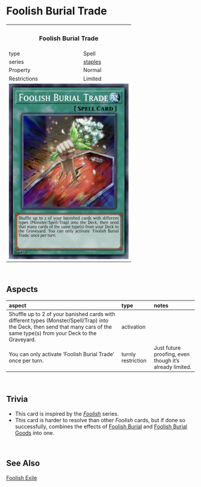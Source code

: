 # Foolish Burial Trade

<table>
  <tr>
    <th colspan="2"> <h3> Foolish Burial Trade </h3> </th>
  </tr>
  <tr>
    <td> type </td>
    <td> Spell </td>
  </tr>
  <tr>
    <td> series </td>
    <td> <a href="../../../archetypes/staples.md">staples</a> </td>
  </tr>
  <tr>
    <td> Property </td>
    <td> Normal </td>
  </tr>
  <tr>
    <td> Restrictions </td>
    <td> Limited </td>
  </tr>
  <tr>
    <td colspan="2"> <img src="../../../.assets/cards/spells/Foolish Burial Trade.png" width="320px"> </td>
  </tr>
</table>


<br>


## Aspects

| aspect | type | notes |
| :----- | :--- | :---- |
| Shuffle up to 2 of your banished cards with different types (Monster/Spell/Trap) into the Deck, then send that many cars of the same type(s) from your Deck to the Graveyard. | activation | |
| You can only activate ‘Foolish Burial Trade’ once per turn. | turnly restriction | Just future proofing, even though it’s already limited. |


<br>


## Trivia

- This card is inspired by the [*Foolish*](https://yugipedia.com/wiki/Foolish) series.
- This card is harder to resolve than other *Foolish* cards, but if done so successfully, combines the effects of [Foolish Burial](https://yugipedia.com/wiki/Foolish_Burial) and [Foolish Burial Goods](https://yugipedia.com/wiki/Foolish_Burial_Goods) into one.


<br>


## See Also

[Foolish Exile](Foolish%20Exile.md)  
